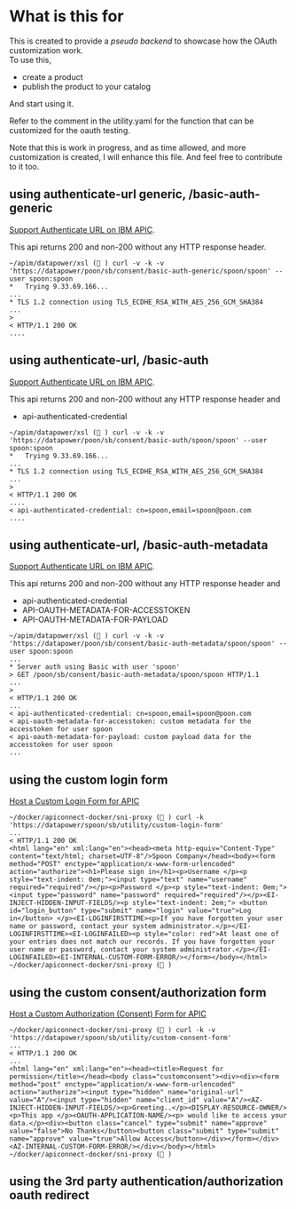 # What is this for

This is created to provide a *pseudo backend* to showcase how the OAuth customization work.  
To use this, 
- create a product
- publish the product to your catalog

And start using it.

Refer to the comment in the utility.yaml for the function that can be customized for the oauth testing.

Note that this is work in progress, and as time allowed, and more customization is created, I will enhance this file.  And feel free to contribute to it too.

## using authenticate-url generic, /basic-auth-generic   
[Support Authenticate URL on IBM APIC](http://www.ibm.com/support/knowledgecenter/SSMNED_5.0.0/com.ibm.apic.toolkit.doc/con_auth_url.html).

This api returns 200 and non-200 without any HTTP response header.

```
~/apim/datapower/xsl (💃 ) curl -v -k -v 'https://datapower/poon/sb/consent/basic-auth-generic/spoon/spoon' --user spoon:spoon
*   Trying 9.33.69.166...
...
* TLS 1.2 connection using TLS_ECDHE_RSA_WITH_AES_256_GCM_SHA384
...
> 
< HTTP/1.1 200 OK
....
```
## using authenticate-url, /basic-auth
[Support Authenticate URL on IBM APIC](http://www.ibm.com/support/knowledgecenter/SSMNED_5.0.0/com.ibm.apic.toolkit.doc/con_auth_url.html).

This api returns 200 and non-200 without any HTTP response header and
- api-authenticated-credential

```
~/apim/datapower/xsl (💃 ) curl -v -k -v 'https://datapower/poon/sb/consent/basic-auth/spoon/spoon' --user spoon:spoon
*   Trying 9.33.69.166...
...
* TLS 1.2 connection using TLS_ECDHE_RSA_WITH_AES_256_GCM_SHA384
...
> 
< HTTP/1.1 200 OK
....
< api-authenticated-credential: cn=spoon,email=spoon@poon.com
....

```
## using authenticate-url, /basic-auth-metadata
[Support Authenticate URL on IBM APIC](http://www.ibm.com/support/knowledgecenter/SSMNED_5.0.0/com.ibm.apic.toolkit.doc/con_auth_url.html).

This api returns 200 and non-200 without any HTTP response header and
- api-authenticated-credential
- API-OAUTH-METADATA-FOR-ACCESSTOKEN
- API-OAUTH-METADATA-FOR-PAYLOAD
```
~/apim/datapower/xsl (💃 ) curl -v -k -v 'https://datapower/poon/sb/consent/basic-auth-metadata/spoon/spoon' --user spoon:spoon
...
* Server auth using Basic with user 'spoon'
> GET /poon/sb/consent/basic-auth-metadata/spoon/spoon HTTP/1.1
...
> 
< HTTP/1.1 200 OK
...
< api-authenticated-credential: cn=spoon,email=spoon@poon.com
< api-oauth-metadata-for-accesstoken: custom metadata for the accesstoken for user spoon
< api-oauth-metadata-for-payload: custom payload data for the accesstoken for user spoon
...
```
## using the custom login form
[Host a Custom Login Form for APIC](http://www.ibm.com/support/knowledgecenter/SSFS6T/com.ibm.apic.toolkit.doc/task_apionprem_Create_a_custom_login_form.html)

```
~/docker/apiconnect-docker/sni-proxy (💃 ) curl -k 'https://datapower/spoon/sb/utility/custom-login-form'
...
< HTTP/1.1 200 OK
<html lang="en" xml:lang="en"><head><meta http-equiv="Content-Type" content="text/html; charset=UTF-8"/>Spoon Company</head><body><form method="POST" enctype="application/x-www-form-urlencoded" action="authorize"><h1>Please sign in</h1><p>Username </p><p style="text-indent: 0em;"><input type="text" name="username" required="required"/></p><p>Password </p><p style="text-indent: 0em;"><input type="password" name="password" required="required"/></p><EI-INJECT-HIDDEN-INPUT-FIELDS/><p style="text-indent: 2em;"> <button id="login_button" type="submit" name="login" value="true">Log in</button> </p><EI-LOGINFIRSTTIME><p>If you have forgotten your user name or password, contact your system administrator.</p></EI-LOGINFIRSTTIME><EI-LOGINFAILED><p style="color: red">At least one of your entries does not match our records. If you have forgotten your user name or password, contact your system administrator.</p></EI-LOGINFAILED><EI-INTERNAL-CUSTOM-FORM-ERROR/></form></body></html>
~/docker/apiconnect-docker/sni-proxy (💃 )
```
## using the custom consent/authorization form
[Host a Custom Authorization (Consent) Form for APIC](http://www.ibm.com/support/knowledgecenter/SSFS6T/com.ibm.apic.toolkit.doc/task_apionprem_create_a_custom_authorization_form.html)

```
~/docker/apiconnect-docker/sni-proxy (💃 ) curl -k -v 'https://datapower/spoon/sb/utility/custom-consent-form'
...
< HTTP/1.1 200 OK
...
<html lang="en" xml:lang="en"><head><title>Request for permission</title></head><body class="customconsent"><div><div><form method="post" enctype="application/x-www-form-urlencoded" action="authorize"><input type="hidden" name="original-url" value="A"/><input type="hidden" name="client_id" value="A"/><AZ-INJECT-HIDDEN-INPUT-FIELDS/><p>Greeting..</p><DISPLAY-RESOURCE-OWNER/><p>This app </p><OAUTH-APPLICATION-NAME/><p> would like to access your data.</p><div><button class="cancel" type="submit" name="approve" value="false">No Thanks</button><button class="submit" type="submit" name="approve" value="true">Allow Access</button></div></form></div><AZ-INTERNAL-CUSTOM-FORM-ERROR/></div></body></html>
~/docker/apiconnect-docker/sni-proxy (💃 ) 
```
## using the 3rd party authentication/authorization oauth redirect
```
```
